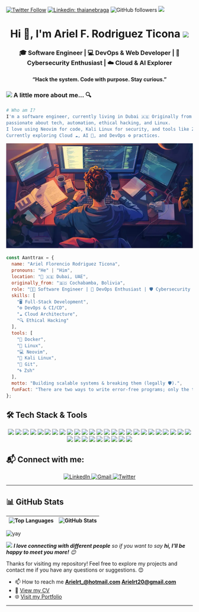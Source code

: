 [![Twitter Follow](https://img.shields.io/twitter/follow/_aanttrax_?label=Follow&link=https://twitter.com/_aanttrax_/)](https://twitter.com/_aanttrax_/)
[![Linkedin: thaianebraga](https://img.shields.io/badge/-ariel-blue?style=flat-square&logo=Linkedin&logoColor=white&link=https://www.linkedin.com/in/ariel-rodriguez-ticona/)](https://www.linkedin.com/in/ariel-rodriguez-ticona/)
![GitHub followers](https://img.shields.io/github/followers/Aanttrax?label=Follow&style=social)
![](https://komarev.com/ghpvc/?username=aanttrax&label=Profile%20views&color=0e75b6&style=flat)

<h1 align="center">Hi 👋, I'm Ariel F. Rodriguez Ticona  <img src="https://media.giphy.com/media/12oufCB0MyZ1Go/giphy.gif" width="50"></h1>
<h3 align="center">🎓 Software Engineer | 💻 DevOps & Web Developer | 🔐 Cybersecurity Enthusiast | ☁️ Cloud & AI Explorer</h3>
<h4 align="center">“Hack the system. Code with purpose. Stay curious.”</h4>

### <img src="https://media.giphy.com/media/VgCDAzcKvsR6OM0uWg/giphy.gif" width="50"> A little more about me... 🔍

```bash
# Who am I?
I'm a software engineer, currently living in Dubai 🇦🇪 Originally from Bolivia 🇧🇴,
passionate about tech, automation, ethical hacking, and Linux. 
I love using Neovim for code, Kali Linux for security, and tools like Zsh & Tmux for efficiency.
Currently exploring Cloud ☁️, AI 🧠, and DevOps ⚙️ practices.
```

<!-- ![Screenshot 1](./screenshots/screenshot1.png)   -->
![Screenshot 2](./screenshots/screenshot2.webp)  
<!-- ![Screenshot 3](./screenshots/screenshot3.jpg)   -->
<!-- ![Screenshot 4](./screenshots/screenshot4.avif) -->
<!-- <div align="center">
    <img src="https://media.giphy.com/media/M9gbBd9nbDrOTu1Mqx/giphy.gif" width="230">
</div> -->


```javascript
const Aanttrax = {
  name: "Ariel Florencio Rodriguez Ticona",
  pronouns: "He" | "Him",
  location: "📍 🇦🇪 Dubai, UAE",
  originally_from: "🇧🇴 Cochabamba, Bolivia",
  role: "🧑‍💻 Software Engineer | 🚀 DevOps Enthusiast | 🛡️ Cybersecurity Explorer",
  skills: [
    "🖥️ Full-Stack Development",
    "⚙️ DevOps & CI/CD",
    "☁️ Cloud Architecture",
    "🔍 Ethical Hacking"
  ],
  tools: [
    "🐳 Docker",
    "🐧 Linux",
    "💻 Neovim",
    "🧪 Kali Linux",
    "🔧 Git",
    "🌀 Zsh"
  ],
  motto: "Building scalable systems & breaking them (legally 🛡️).",
  funFact: "There are two ways to write error-free programs; only the third one works",
};
```

## 🛠️ Tech Stack & Tools

<p align="center">
  <img src="https://img.shields.io/badge/JavaScript-F7DF1E?style=for-the-badge&logo=javascript&logoColor=black" />
  <img src="https://img.shields.io/badge/TypeScript-3178C6?style=for-the-badge&logo=typescript&logoColor=white" />
  <img src="https://img.shields.io/badge/Python-3776AB?style=for-the-badge&logo=python&logoColor=white" />
  <img src="https://img.shields.io/badge/Shell_Script-4EAA25?style=for-the-badge&logo=gnu-bash&logoColor=white" />
  <img src="https://img.shields.io/badge/React-20232A?style=for-the-badge&logo=react&logoColor=61DAFB" />
  <img src="https://img.shields.io/badge/Next.js-000000?style=for-the-badge&logo=nextdotjs&logoColor=white" />
  <img src="https://img.shields.io/badge/Angular-DD0031?style=for-the-badge&logo=angular&logoColor=white" />
  <img src="https://img.shields.io/badge/Tailwind_CSS-38B2AC?style=for-the-badge&logo=tailwind-css&logoColor=white" />
  <img src="https://img.shields.io/badge/Node.js-339933?style=for-the-badge&logo=nodedotjs&logoColor=white" />
  <img src="https://img.shields.io/badge/Express-000000?style=for-the-badge&logo=express&logoColor=white" />
  <img src="https://img.shields.io/badge/NestJS-E0234E?style=for-the-badge&logo=nestjs&logoColor=white" />
  <img src="https://img.shields.io/badge/Prisma-2D3748?style=for-the-badge&logo=prisma&logoColor=white" />
  <img src="https://img.shields.io/badge/PostgreSQL-336791?style=for-the-badge&logo=postgresql&logoColor=white" />
  <img src="https://img.shields.io/badge/MongoDB-4EA94B?style=for-the-badge&logo=mongodb&logoColor=white" />
  <img src="https://img.shields.io/badge/MySQL-4479A1?style=for-the-badge&logo=mysql&logoColor=white" />
  <img src="https://img.shields.io/badge/SQLite-003B57?style=for-the-badge&logo=sqlite&logoColor=white" />
  <img src="https://img.shields.io/badge/AWS-232F3E?style=for-the-badge&logo=amazonaws&logoColor=white" />
  <img src="https://img.shields.io/badge/Google_Cloud-4285F4?style=for-the-badge&logo=googlecloud&logoColor=white" />
  <img src="https://img.shields.io/badge/Docker-2496ED?style=for-the-badge&logo=docker&logoColor=white" />
  <img src="https://img.shields.io/badge/GitHub_Actions-2088FF?style=for-the-badge&logo=githubactions&logoColor=white" />
  <img src="https://img.shields.io/badge/CI/CD-blue?style=for-the-badge&logo=github&logoColor=white" />
  <img src="https://img.shields.io/badge/Linux-%23007ACC?style=for-the-badge&logo=linux&logoColor=white" />
  <img src="https://img.shields.io/badge/Git-F05032?style=for-the-badge&logo=git&logoColor=white" />
  <img src="https://img.shields.io/badge/TensorFlow-FF6F00?style=for-the-badge&logo=tensorflow&logoColor=white" />
  <img src="https://img.shields.io/badge/PyTorch-EE4C2C?style=for-the-badge&logo=pytorch&logoColor=white" />
  <img src="https://img.shields.io/badge/OpenAI-412991?style=for-the-badge&logo=openai&logoColor=white" />
  <img src="https://img.shields.io/badge/scikit--learn-F7931E?style=for-the-badge&logo=scikit-learn&logoColor=white" />
  <img src="https://img.shields.io/badge/Keras-D00000?style=for-the-badge&logo=keras&logoColor=white" />
  <img src="https://img.shields.io/badge/Neovim-57A143?style=for-the-badge&logo=neovim&logoColor=white" />
  <img src="https://img.shields.io/badge/Zsh-89e051?style=for-the-badge&logo=gnu-bash&logoColor=black" />
  <img src="https://img.shields.io/badge/VSCode-007ACC?style=for-the-badge&logo=visualstudiocode&logoColor=white" />
  <img src="https://img.shields.io/badge/Kali_Linux-268BEE?style=for-the-badge&logo=kalilinux&logoColor=white" />
  <img src="https://img.shields.io/badge/Burp_Suite-ff6600?style=for-the-badge&logo=burpsuite&logoColor=white" />
  <img src="https://img.shields.io/badge/Wireshark-1679A7?style=for-the-badge&logo=wireshark&logoColor=white" />
</p>

## 📬 Connect with me:

<p align="center">
  <a href="https://linkedin.com/in/ariel-rodriguez-ticona">
    <img src="https://img.shields.io/badge/LinkedIn-0A66C2?style=for-the-badge&logo=linkedin&logoColor=white" alt="LinkedIn">
  </a>
  <a href="mailto:Arielrt20@gmail.com">
    <img src="https://img.shields.io/badge/Gmail-D14836?style=for-the-badge&logo=gmail&logoColor=white" alt="Gmail">
  </a>
  <a href="https://twitter.com/_aanttrax_">
    <img src="https://img.shields.io/badge/Twitter-1DA1F2?style=for-the-badge&logo=twitter&logoColor=white" alt="Twitter">
  </a>
</p>

---

## 📊 GitHub Stats

| ![Top Languages](https://github-readme-stats.vercel.app/api/top-langs/?username=aanttrax&layout=compact&hide_border=true&title_color=94e2d5&text_color=cdd6f4&bg_color=1e1e2e&langs_count=10) | ![GitHub Stats](https://github-readme-stats.vercel.app/api?username=aanttrax&show_icons=true&count_private=true&hide_border=true&title_color=94e2d5&icon_color=cba6f7&text_color=cdd6f4&bg_color=1e1e2e) |
|---|---|



![yay](https://raw.githubusercontent.com/urbanisierung/urbanisierung/master/that-was-more-work-than-i-thought.svg)

<img style="text-align: center;" src="https://media.giphy.com/media/LnQjpWaON8nhr21vNW/giphy.gif" width="60"> <em><b>I love connecting with different people</b> so if you want to say <b>hi, I'll be happy to meet you more!</b> 😊</em>

Thanks for visiting my repository! Feel free to explore my projects and contact me if you have any questions or suggestions. 😊

- 📫 How to reach me **Arielrt_@hotmail.com Arielrt20@gmail.com**
- 📄 [View my CV](https://drive.google.com/file/d/1vIUz8dj7zTrbF0o3RmfViqfI6_hSey0H/view?usp=drive_link)
- 🌐 [Visit my Portfolio](https://aanttrax.github.io/portfolio/)

---
